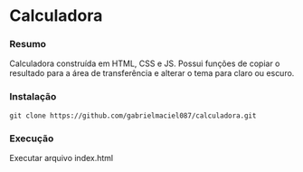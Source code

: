 # Calculadora

### Resumo
Calculadora construída em HTML, CSS e JS. Possui funções de copiar o resultado para a área de transferência e alterar o tema para claro ou escuro.

### Instalação
`git clone https://github.com/gabrielmaciel087/calculadora.git`

### Execução
Executar arquivo index.html